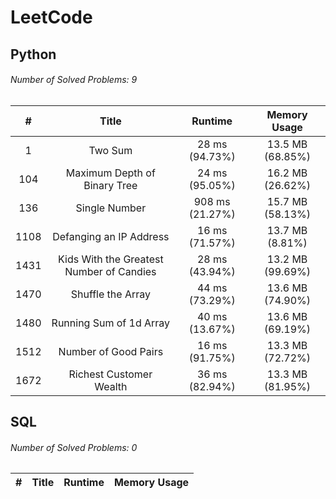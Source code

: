 # LeetCode
## Python
###### Number of Solved Problems: 9
|#|Title|Runtime|Memory Usage|
|:---:|:---:|:---:|:---:|
|1|Two Sum|28 ms (94.73%)|13.5 MB (68.85%)|
|104|Maximum Depth of Binary Tree|24 ms (95.05%)|16.2 MB (26.62%)|
|136|Single Number|908 ms (21.27%)|15.7 MB (58.13%)|
|1108|Defanging an IP Address|16 ms (71.57%)|13.7 MB (8.81%)|
|1431|Kids With the Greatest Number of Candies|28 ms (43.94%)|13.2 MB (99.69%)|
|1470|Shuffle the Array|44 ms (73.29%)|13.6 MB (74.90%)|
|1480|Running Sum of 1d Array|40 ms (13.67%)|13.6 MB (69.19%)|
|1512|Number of Good Pairs|16 ms (91.75%)|13.3 MB (72.72%)|
|1672|Richest Customer Wealth|36 ms (82.94%)|13.3 MB (81.95%)|

## SQL
###### Number of Solved Problems: 0
|#|Title|Runtime|Memory Usage|
|:---:|:---:|:---:|:---:|
